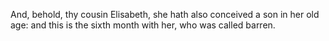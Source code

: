 And, behold, thy cousin Elisabeth, she hath also conceived a son in her old age: and this is the sixth month with her, who was called barren.
